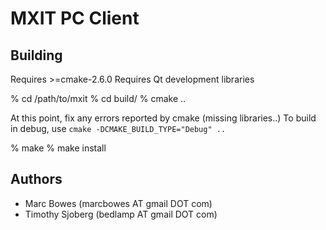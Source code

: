 # MXIT PC Client

## Building

Requires >=cmake-2.6.0
Requires Qt development libraries

  % cd /path/to/mxit
  % cd build/
  % cmake ..

At this point, fix any errors reported by cmake (missing libraries..)
To build in debug, use `cmake -DCMAKE_BUILD_TYPE="Debug" ..`

  % make
  % make install


## Authors

  * Marc Bowes (marcbowes AT gmail DOT com)
  * Timothy Sjoberg (bedlamp AT gmail DOT com)

